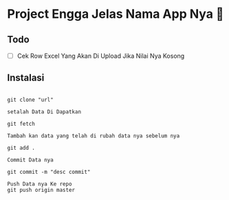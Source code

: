 # Project Engga Jelas Nama App Nya :tada:


## Todo
* [ ] Cek Row Excel Yang Akan Di Upload Jika Nilai Nya Kosong



## Instalasi 


```

git clone "url"

setalah Data Di Dapatkan 

git fetch 

Tambah kan data yang telah di rubah data nya sebelum nya 

git add . 

Commit Data nya 

git commit -m "desc commit" 

Push Data nya Ke repo 
git push origin master



```



